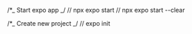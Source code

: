 /\*_ Start expo app _/
// npx expo start
// npx expo start --clear

/\*_ Create new project _/
// expo init
